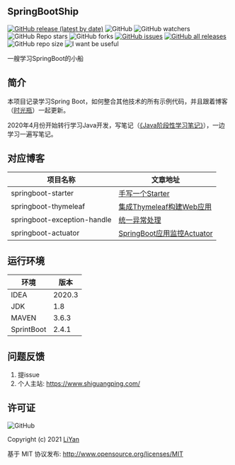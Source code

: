 ## SpringBootShip

[![GitHub release (latest by date)](https://img.shields.io/github/v/release/ENNRIaaa/SpringBootShip?style=for-the-badge)](https://github.com/ENNRIaaa/SpringBootShip/releases)
![GitHub](https://img.shields.io/github/license/ENNRIaaa/SpringBootShip?style=for-the-badge)
![GitHub watchers](https://img.shields.io/github/watchers/ENNRIaaa/SpringBootShip?style=for-the-badge)
![GitHub Repo stars](https://img.shields.io/github/stars/ENNRIaaa/SpringBootShip?style=for-the-badge)
![GitHub forks](https://img.shields.io/github/forks/ENNRIaaa/SpringBootShip?style=for-the-badge)
[![GitHub issues](https://img.shields.io/github/issues/ENNRIaaa/SpringBootShip?style=for-the-badge)](https://github.com/ENNRIaaa/SpringBootShip/issues)
[![GitHub all releases](https://img.shields.io/github/downloads/ENNRIaaa/SpringBootShip/total?style=for-the-badge)](https://github.com/ENNRIaaa/SpringBootShip/releases/latest)
![GitHub repo size](https://img.shields.io/github/repo-size/ENNRIaaa/SpringBootShip?style=for-the-badge)
![I want be useful](https://img.shields.io/badge/-I%20want%20be%20useful-green?style=for-the-badge)


一艘学习SpringBoot的小船

## 简介

本项目记录学习Spring Boot，如何整合其他技术的所有示例代码，并且跟着博客（[时光瓶](https://www.shiguangping.com)）一起更新。

2020年4月份开始转行学习Java开发，写笔记（[《Java阶段性学习笔记》](https://javabook.shiguangping.com)），一边学习一遍写笔记。

## 对应博客

项目名称                    | 文章地址
----------------------------|------------------------------------------------------------------------------------------
springboot-starter        | [手写一个Starter](https://www.shiguangping.com/spring-boot-starter)
springboot-thymeleaf   |[集成Thymeleaf构建Web应用](https://www.shiguangping.com/spring-boot-thymeleaf)
springboot-exception-handle  | [统一异常处理](https://www.shiguangping.com/spring-boot-exception-handle)
springboot-actuator     |[SpringBoot应用监控Actuator](https://www.shiguangping.com/spring-boot-actuator)


## 运行环境

环境    | 版本
-------|-------
IDEA   |2020.3
JDK   |1.8
MAVEN   |3.6.3
SprintBoot   |2.4.1


## 问题反馈

1. 提issue
1. 个人主站: https://www.shiguangping.com/

## 许可证

![GitHub](https://img.shields.io/github/license/ENNRIaaa/SpringBootShip)

Copyright (c) 2021 [LiYan](https://www.shiguangping.com/)

基于 MIT 协议发布: <http://www.opensource.org/licenses/MIT>
